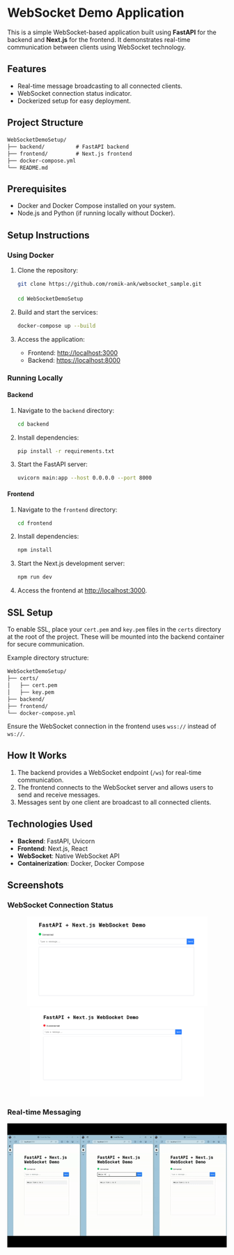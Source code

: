 # WebSocket Demo Application

This is a simple WebSocket-based application built using **FastAPI** for the backend and **Next.js** for the frontend. It demonstrates real-time communication between clients using WebSocket technology.

## Features

- Real-time message broadcasting to all connected clients.
- WebSocket connection status indicator.
- Dockerized setup for easy deployment.

## Project Structure

```
WebSocketDemoSetup/
├── backend/          # FastAPI backend
├── frontend/         # Next.js frontend
├── docker-compose.yml
└── README.md
```

## Prerequisites

- Docker and Docker Compose installed on your system.
- Node.js and Python (if running locally without Docker).

## Setup Instructions

### Using Docker

1. Clone the repository:

   ```bash
   git clone https://github.com/romik-ank/websocket_sample.git

   cd WebSocketDemoSetup
   ```

2. Build and start the services:

   ```bash
   docker-compose up --build
   ```

3. Access the application:
   - Frontend: [http://localhost:3000](http://localhost:3000)
   - Backend: [https://localhost:8000](https://localhost:8000)

### Running Locally

#### Backend

1. Navigate to the `backend` directory:

   ```bash
   cd backend
   ```

2. Install dependencies:

   ```bash
   pip install -r requirements.txt
   ```

3. Start the FastAPI server:
   ```bash
   uvicorn main:app --host 0.0.0.0 --port 8000
   ```

#### Frontend

1. Navigate to the `frontend` directory:

   ```bash
   cd frontend
   ```

2. Install dependencies:

   ```bash
   npm install
   ```

3. Start the Next.js development server:

   ```bash
   npm run dev
   ```

4. Access the frontend at [http://localhost:3000](http://localhost:3000).

## SSL Setup

To enable SSL, place your `cert.pem` and `key.pem` files in the `certs` directory at the root of the project. These will be mounted into the backend container for secure communication.

Example directory structure:

```
WebSocketDemoSetup/
├── certs/
│   ├── cert.pem
│   ├── key.pem
├── backend/
├── frontend/
└── docker-compose.yml
```

Ensure the WebSocket connection in the frontend uses `wss://` instead of `ws://`.

## How It Works

1. The backend provides a WebSocket endpoint (`/ws`) for real-time communication.
2. The frontend connects to the WebSocket server and allows users to send and receive messages.
3. Messages sent by one client are broadcast to all connected clients.

## Technologies Used

- **Backend**: FastAPI, Uvicorn
- **Frontend**: Next.js, React
- **WebSocket**: Native WebSocket API
- **Containerization**: Docker, Docker Compose

## Screenshots

### WebSocket Connection Status

<p align="center">
  <img src="assets/Connected.png" alt="Connected" width="415">
  <img src="assets/Disconnected.png" alt="Disconnected" width="400">
</p>

### Real-time Messaging

![Real-time Messaging](assets/websocket_sample.gif)

